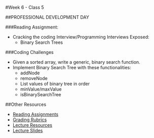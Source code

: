 #Week 6 - Class 5

##PROFESSIONAL DEVELOPMENT DAY

###Reading Assignment:
* Cracking the coding Interview/Programming Interviews Exposed:
  * Binary Search Trees


###Coding Challenges
* Given a sorted array, write a generic, binary search function.
* Implement Binary Search Tree with these functionalities:
  * addNode
  * removeNode
  *  List values of binary tree in order
  * minValue/maxValue
  * isBinarySearchTree

##Other Resources
* [Reading Assignments](../../Resources/ra-grading-standard/)
* [Grading Rubrics](../../Resources/)
* [Lecture Resources](lecture/)
* [Lecture Slides]()
